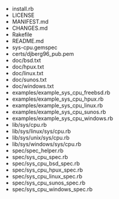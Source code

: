 * install.rb
* LICENSE
* MANIFEST.md
* CHANGES.md
* Rakefile
* README.md
* sys-cpu.gemspec
* certs/djberg96_pub.pem
* doc/bsd.txt
* doc/hpux.txt
* doc/linux.txt
* doc/sunos.txt
* doc/windows.txt
* examples/example_sys_cpu_freebsd.rb
* examples/example_sys_cpu_hpux.rb
* examples/example_sys_cpu_linux.rb
* examples/example_sys_cpu_sunos.rb
* examples/example_sys_cpu_windows.rb
* lib/sys/cpu.rb
* lib/sys/linux/sys/cpu.rb
* lib/sys/unix/sys/cpu.rb
* lib/sys/windows/sys/cpu.rb
* spec/spec_helper.rb
* spec/sys_cpu_spec.rb
* spec/sys_cpu_bsd_spec.rb
* spec/sys_cpu_hpux_spec.rb
* spec/sys_cpu_linux_spec.rb
* spec/sys_cpu_sunos_spec.rb
* spec/sys_cpu_windows_spec.rb
